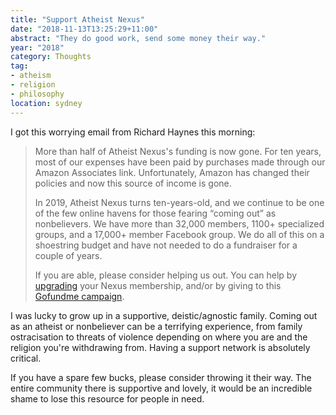 ```yaml
---
title: "Support Atheist Nexus"
date: "2018-11-13T13:25:29+11:00"
abstract: "They do good work, send some money their way."
year: "2018"
category: Thoughts
tag:
- atheism
- religion
- philosophy
location: sydney
---
```

I got this worrying email from Richard Haynes this morning:

> More than half of Atheist Nexus's funding is now gone. For ten years, most of our expenses have been paid by purchases made through our Amazon Associates link. Unfortunately, Amazon has changed their policies and now this source of income is gone.
> 
> In 2019, Atheist Nexus turns ten-years-old, and we continue to be one of the few online havens for those fearing “coming out” as nonbelievers. We have more than 32,000 members, 1100+ specialized groups, and a 17,000+ member Facebook group. We do all of this on a shoestring budget and have not needed to do a fundraiser for a couple of years.
> 
> If you are able, please consider helping us out. You can help by [upgrading] your Nexus membership, and/or by giving to this [Gofundme campaign]. 

I was lucky to grow up in a supportive, deistic/agnostic family. Coming out as an atheist or nonbeliever can be a terrifying experience, from family ostracisation to threats of violence depending on where you are and the religion you're withdrawing from. Having a support network is absolutely critical.

If you have a spare few bucks, please consider throwing it their way. The entire community there is supportive and lovely, it would be an incredible shame to lose this resource for people in need.

[Gofundme campaign]: https://www.gofundme.com/atheist-nexus-2019-fund
[upgrading]: http://atheistnexus.org/page/membership-options-1

